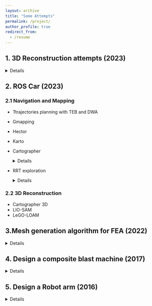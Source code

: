 ```yaml
---
layout: archive
title: "Some Attempts"
permalink: /project/
author_profile: true
redirect_from:
  - /resume
---
```



## 1. 3D Reconstruction attempts (2023)
   <details> 
  <img src = "/files/1.outdoors.png" alt = "figure" width = 400 height = 400> 
  </details>


## 2. ROS Car (2023)

### 2.1 Navigation and Mapping
- Ttrajectories planning with TEB and DWA
- Gmapping
- Hector
- Karto
- Cartographer
   <details> 
  <img src = "/files/Figure_5.png" alt = "figure" width = 400 height = 400> 
  </details>
  
- RRT exploration
  <details>
  <img src = "/files/Figure_4.png" alt = "figure" width = 400 height = 400>
  </details>
  

### 2.2 3D Reconstruction
- Cartographer 3D
- LIO-SAM
- LeGO-LOAM



## 3.Mesh generation algorithm for FEA (2022)
  
  <details> 
  <img src = "/files/Figure_center.png" alt = "figure" width = 600 height = 400>
  
  </details>

## 4. Design a composite blast machine (2017)
 <details> 
  <img src = "/files/1.png" alt = "figure" width = 600 height = 400> 
  
  </details>

## 5. Design a Robot arm (2016)
<details>
 <img src = "/files/3.png" alt = "figure" width = 600 height = 400> 
  
</details>









